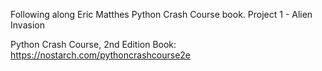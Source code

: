 Following along Eric Matthes Python Crash Course book. Project 1 - Alien Invasion

Python Crash Course, 2nd Edition Book:
https://nostarch.com/pythoncrashcourse2e
